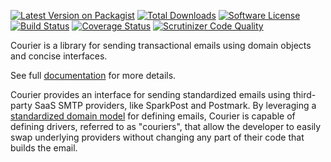 [![Latest Version on Packagist][ico-version]][link-packagist]
[![Total Downloads][ico-downloads]][link-downloads]
[![Software License][ico-license]](LICENSE)
[![Build Status][ico-travisci]][link-travisci]
[![Coverage Status][ico-coverage]][link-coverage]
[![Scrutinizer Code Quality][ico-scrutinizer]][link-scrutinizer]

Courier is a library for sending transactional emails using domain objects and concise
interfaces.

See full [documentation](https://quartzy.github.io/courier) for more details.

Courier provides an interface for sending standardized emails using third-party
SaaS SMTP providers, like SparkPost and Postmark. By leveraging a [standardized domain
model](https://github.com/quartzy/php-email) for defining emails, Courier is
capable of defining drivers, referred to as "couriers", that allow the developer
to easily swap underlying providers without changing any part of their code that builds
the email.

[ico-version]: https://img.shields.io/packagist/v/quartzy/courier.svg?style=flat-square
[ico-license]: https://img.shields.io/badge/license-Apache%202.0-brightgreen.svg?style=flat-square
[ico-travisci]: https://img.shields.io/travis/quartzy/courier.svg?style=flat-square
[ico-coverage]: https://img.shields.io/scrutinizer/coverage/g/quartzy/courier.svg?style=flat-square
[ico-scrutinizer]: https://img.shields.io/scrutinizer/g/quartzy/courier.svg?style=flat-square
[ico-downloads]: https://img.shields.io/packagist/dt/quartzy/courier.svg?style=flat-square

[link-packagist]: https://packagist.org/packages/quartzy/courier
[link-travisci]: https://travis-ci.org/quartzy/courier
[link-coverage]: https://scrutinizer-ci.com/g/quartzy/courier
[link-scrutinizer]: https://scrutinizer-ci.com/g/quartzy/courier
[link-downloads]: https://packagist.org/packages/quartzy/courier
